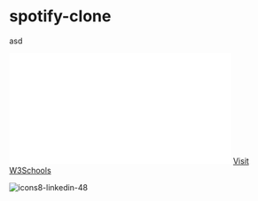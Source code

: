 # spotify-clone
asd

<img href="google.com" src="/myWorkspaces/y/img/navbarLOGO.png" width="400px" height="200px" >  <a href="https://www.w3schools.com">Visit W3Schools</a> 




![icons8-linkedin-48](https://user-images.githubusercontent.com/72499839/108604763-f833ee00-73c0-11eb-88aa-d471b5309600.png)



